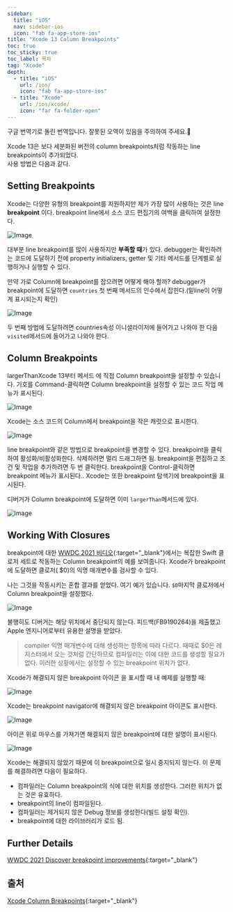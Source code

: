 ```yaml
---
sidebar:
  title: "iOS"
  nav: sidebar-ios
  icon: "fab fa-app-store-ios"
title: "Xcode 13 Column Breakpoints"
toc: true
toc_sticky: true
toc_label: 목차
tag: "Xcode"
depth:
  - title: "iOS"
    url: /ios/
    icon: "fab fa-app-store-ios"
  - title: "Xcode"
    url: /ios/xcode/
    icon: "far fa-folder-open"
---
```

구글 번역기로 돌린 번역입니다. 잘못된 오역이 있음을 주의하여 주세요.👀

Xcode 13은 보다 세분화된 버전의 column breakpoints처럼 작동하는 line breakpoints이 추가되었다.  
사용 방법은 다음과 같다.

## Setting Breakpoints
Xcode는 다양한 유형의 breakpoint를 지원하지만 제가 가장 많이 사용하는 것은 line **breakpoint** 이다. 
breakpoint line에서 소스 코드 편집기의 여백을 클릭하여 설정한다.

![Image](https://useyourloaf.com/blog/xcode-column-breakpoints/001@2x.png)

대부분 line breakpoint를 많이 사용하지만 **부족할 때**가 있다. debugger는 확인하려는 코드에 도달하기 전에 property initializers, getter 및 기타 메서드를 단계별로 실행하거나 실행할 수 있다.

만약 가로 Column에 breakpoint를 잡으려면 어떻게 해야 할까? debugger가 breakpoint에 도달하면 `countries` 첫 번째 메서드의 인수에서 잡힌다.(밑line이 어떻게 표시되는지 확인)

![Image](https://useyourloaf.com/blog/xcode-column-breakpoints/002@2x.png)

두 번째 방법에 도달하려면 countries속성 이니셜라이저에 들어가고 나와야 한 다음 `visited`메서드에 들어가고 나와야 한다.

## Column Breakpoints

largerThanXcode 13부터 메서드 에 직접 Column breakpoint을 설정할 수 있습니다. 기호를 Command-클릭하면 Column breakpoint을 설정할 수 있는 코드 작업 메뉴가 표시된다.

![Image](https://useyourloaf.com/blog/xcode-column-breakpoints/003@2x.png)

Xcode는 소스 코드의 Column에서 breakpoint을 작은 캐럿으로 표시한다.

![Image](https://useyourloaf.com/blog/xcode-column-breakpoints/004@2x.png)

line breakpoint와 같은 방법으로 breakpoint을 변경할 수 있다. breakpoint을 클릭하여 활성화/비활성화한다. 삭제하려면 멀리 드래그하면 됨. breakpoint을 편집하고 조건 및 작업을 추가하려면 두 번 클릭한다. breakpoint을 Control-클릭하면 breakpoint 메뉴가 표시된다.. Xcode는 또한 breakpoint 탐색기에 breakpoint을 표시된다.

디버거가 Column breakpoint에 도달하면 이미 `largerThan`메서드에 있다.

![Image](https://useyourloaf.com/blog/xcode-column-breakpoints/005@2x.png)

## Working With Closures

breakpoint에 대한 [<i class="fas fa-link"></i> WWDC 2021 비디오](https://developer.apple.com/videos/play/wwdc2021/10209){:target="_blank"}에서는 복잡한 Swift 클로저 세트로 작동하는 Column breakpoint의 예를 보여줍니다. Xcode가 breakpoint에 도달하면 클로저( $0)의 익명 매개변수를 검사할 수 있다.

나는 그것을 작동시키는 혼합 결과를 얻었다. 여기 예가 있습니다. `$0`마지막 클로저에서 Column breakpoint을 설정했다.

![Image](https://useyourloaf.com/blog/xcode-column-breakpoints/006@2x.png)

불행히도 디버거는 해당 위치에서 중단되지 않는다. 피드백(FB9190264)을 제출했고 Apple 엔지니어로부터 유용한 설명을 받았다.

>compiler 익명 ​​매개변수에 대해 생성하는 항목에 따라 다르다. 때때로 $0은 레지스터에서 오는 것처럼 간단하므로 컴파일러는 이에 대한 코드를 생성할 필요가 없다. 이러한 상황에서는 설정할 수 있는 breakpoint 위치가 없다.

Xcode가 해결되지 않은 breakpoint 아이콘 을 표시할 때 내 예제를 실행할 때:

![Image](https://useyourloaf.com/blog/xcode-column-breakpoints/008@2x.png)

Xcode는 breakpoint navigator에 해결되지 않은 breakpoint 아이콘도 표시한다.

![Image](https://useyourloaf.com/blog/xcode-column-breakpoints/009@2x.png)

아이콘 위로 마우스를 가져가면 해결되지 않은 breakpoint에 대한 설명이 표시된다.

![Image](https://useyourloaf.com/blog/xcode-column-breakpoints/010@2x.png)

Xcode는 해결되지 않았기 때문에 이 breakpoint으로 일시 중지되지 않는다. 이 문제를 해결하려면 다음이 필요하다.

* 컴파일러는 Column breakpoint의 식에 대한 위치를 생성한다. 그러한 위치가 없는 것은 유효하다.
* breakpoint의 line이 컴파일된다.
* 컴파일러는 제거되지 않은 Debug 정보를 생성한다(빌드 설정 확인).
* breakpoint에 대한 라이브러리가 로드 됨.

## Further Details
[<i class="fas fa-link"></i> WWDC 2021 Discover breakpoint improvements](https://developer.apple.com/videos/play/wwdc2021/10209){:target="_blank"} 

## 출처
[<i class="fas fa-link"></i> Xcode Column Breakpoints](https://useyourloaf.com/blog/xcode-column-breakpoints/){:target="_blank"}  
